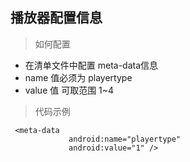 

## 播放器配置信息

> 如何配置

- 在清单文件中配置 meta-data信息
- name 值必须为 playertype
- value 值 可取范围 1~4

> 代码示例

     <meta-data
                 android:name="playertype"
                 android:value="1" />

